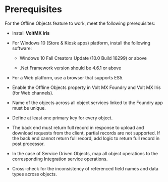 
Prerequisites
=============

For the Offline Objects feature to work, meet the following prerequisites:

*   Install **VoltMX Iris** <!---  [VoltMX Iris](http://cc2.hcl.net/ciartifacts/IrisStarter/). -->
*   For Windows 10 (Store & Kiosk apps) platform, install the following software:
    
    *   Windows 10 Fall Creators Update (10.0 Build 16299) or above
    
    *   .Net Framework version should be 4.6.1 or above
*   For a Web platform, use a browser that supports ES5.
*   Enable the Offline Objects property in Volt MX Foundry and Volt MX Iris (for Web channels).
*   Name of the objects across all object services linked to the Foundry app must be unique.
*   Define at least one primary key for every object.
*   The back end must return full record in response to upload and download requests from the client, partial records are not supported. If the back end cannot return full record, add logic to return full record in post processor.
*   In the case of Service Driven Objects, map all object operations to the corresponding Integration service operations.
*   Cross-check for the inconsistency of referenced field names and data types across objects.
